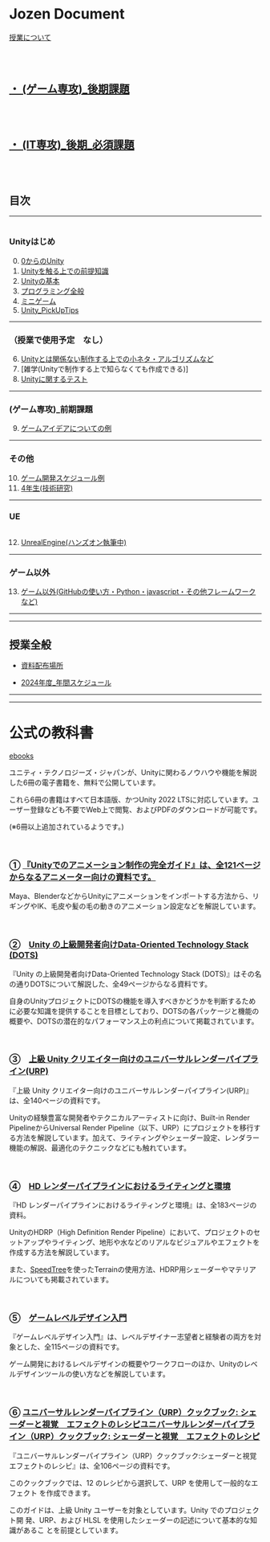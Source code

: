 # Jozen Document

[授業について](about_Lesson.md)

<br>

<br>

## **[・ (ゲーム専攻)_後期課題](2ndTermAssignment_Game.md)**  

<br>

<br>

## **[・ (IT専攻)_後期_必須課題](2ndTermAssignment_IT.md)**  

<br>

<br>

## **目次**

---

 <img src="{{ site.baseurl }}/assets/images/Unity.png"  alt="" title="" >

### Unityはじめ 

0. [0からのUnity](0_Tutorial/0.md)
1. [Unityを触る上での前提知識](1_ElementaryKnowledge/index1_0.md)  
2. [Unityの基本](2_UnityBasicKnowledge/2.md)
3. [プログラミング全般](3_ProgramBasic/3_0.md)
4. [ミニゲーム](4_MiniGame/4_0.md)
5. [Unity_PickUpTips](5_UnityPickUpTips/5_0.md)

---

### （授業で使用予定　なし）
6. [Unityとは関係ない制作する上での小ネタ・アルゴリズムなど](6_GameTips/6_index.md)
7. [雑学(Unityで制作する上で知らなくても作成できる)]
8. [Unityに関するテスト](8_UnityTest/UnityTest.md)


---

### (ゲーム専攻)_前期課題
9. [ゲームアイデアについての例](9_GameIdea/GameIdea.md)

---

### その他
10. [ゲーム開発スケジュール例](10_DevelopmentSystem/12_.md)
11. [4年生(技術研究)](https://drive.google.com/drive/folders/1TpJ4X9BsxgRowhkXeRwHW9v035wBncIT)

---

### UE
<img src="{{ site.baseurl }}/assets/images/UE.png"  alt="" title="" class="position-center">

12. [UnrealEngine(ハンズオン執筆中)](12_UnrealEngine/8_0.md)


---

### ゲーム以外
13. [ゲーム以外(GitHubの使い方・Python・javascript・その他フレームワークなど)](13_OtherThanGames/9_0.md)

---
---
## 授業全般

+ <a href="https://drive.google.com/drive/folders/1HB7OoyzdHM3_PNg-6Q7Ln2pf44dN0e1m" target="_blank">資料配布場所</a>

+ <a href="https://docs.google.com/spreadsheets/d/1nar1mbPLBWnX5I3DaNg93zN5vKgjLRBzA5sCK2A8ecg/edit#gid=361639574" target="_blank">2024年度_年間スケジュール</a>

---

---

# 公式の教科書


<a href="https://unity3d.jp/game/game-ebooks/" target="_blank">ebooks</a>



ユニティ・テクノロジーズ・ジャパンが、Unityに関わるノウハウや機能を解説した6冊の電子書籍を、無料で公開しています。

これら6冊の書籍はすべて日本語版、かつUnity 2022 LTSに対応しています。ユーザー登録なども不要でWeb上で閲覧、およびPDFのダウンロードが可能です。

(※6冊以上追加されているようです。)

<br>

### ① [『Unityでのアニメーション制作の完全ガイド』は、全121ページからなるアニメーター向けの資料です。](https://unity3d.jp/game/game-ebooks/animation-in-unity/)

Maya、BlenderなどからUnityにアニメーションをインポートする方法から、リギングやIK、毛皮や髪の毛の動きのアニメーション設定などを解説しています。

<br>

### ②　[Unity の上級開発者向けData-Oriented Technology Stack (DOTS)](https://unity3d.jp/game/game-ebooks/unity-dots/)

『Unity の上級開発者向けData-Oriented Technology Stack (DOTS)』はその名の通りDOTSについて解説した、全49ページからなる資料です。

自身のUnityプロジェクトにDOTSの機能を導入すべきかどうかを判断するために必要な知識を提供することを目標としており、DOTSの各パッケージと機能の概要や、DOTSの潜在的なパフォーマンス上の利点について掲載されています。

<br>

### ③　[上級 Unity クリエイター向けのユニバーサルレンダーパイプライン(URP)](https://unity3d.jp/game/game-ebooks/intro-to-urp/)

『上級 Unity クリエイター向けのユニバーサルレンダーパイプライン(URP)』は、全140ページの資料です。

Unityの経験豊富な開発者やテクニカルアーティストに向け、Built-in Render PipelineからUniversal Render Pipeline（以下、URP）にプロジェクトを移行する方法を解説しています。加えて、ライティングやシェーダー設定、レンダラー機能の解説、最適化のテクニックなどにも触れています。



<br>

### ④　[HD レンダーパイプラインにおけるライティングと環境](https://unity3d.jp/game/game-ebooks/hdrp-2022lts/)


『HD レンダーパイプラインにおけるライティングと環境』は、全183ページの資料。

UnityのHDRP（High Definition Render Pipeline）において、プロジェクトのセットアップやライティング、地形や水などのリアルなビジュアルやエフェクトを作成する方法を解説しています。

また、[SpeedTree](https://unity.com/ja/products/speedtree)を使ったTerrainの使用方法、HDRP用シェーダーやマテリアルについても掲載されています。



<br>

### ⑤　[ゲームレベルデザイン入門](https://unity3d.jp/game/game-ebooks/game-level-design/)

『ゲームレベルデザイン入門』は、レベルデザイナー志望者と経験者の両方を対象とした、全115ページの資料です。

ゲーム開発におけるレベルデザインの概要やワークフローのほか、Unityのレベルデザインツールの使い方などを解説しています。


<br>

### ⑥ [ユニバーサルレンダーパイプライン（URP）クックブック: シェーダーと視覚　エフェクトのレシピユニバーサルレンダーパイプライン（URP）クックブック: シェーダーと視覚　エフェクトのレシピ](https://unity3d.jp/game/game-ebooks/universal-render-pipeline/)

『ユニバーサルレンダーパイプライン（URP）クックブック:シェーダーと視覚　エフェクトのレシピ』は、全106ページの資料です。

このクックブックでは、12 のレシピから選択して、URP を使用して一般的なエフェクト を作成できます。

このガイドは、上級 Unity ユーザーを対象としています。Unity でのプロジェクト開 発、URP、および HLSL を使用したシェーダーの記述について基本的な知識があるこ とを前提としています。




